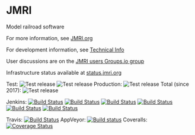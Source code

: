 # JMRI

Model railroad software

For more information, see [JMRI.org](http://jmri.org)

For development information, see [Technical Info](http://jmri.org/help/en/html/doc/Technical)

User discussions are on the [JMRI users Groups.io group](https://groups.io/g/jmriusers)

Infrastructure status available at [status.jmri.org](http://status.jmri.org)

Test:
![Test release](https://img.shields.io/github/release/JMRI/JMRI.svg)
![Test release](https://img.shields.io/github/downloads/JMRI/JMRI/latest/total.svg)
Production:
![Test release](https://img.shields.io/github/downloads/JMRI/JMRI/v4.12/total.svg)
Total (since 2017):
![Test release](https://img.shields.io/github/downloads/JMRI/JMRI/total.svg)

Jenkins: [![Build Status](http://jmri.tagadab.com/jenkins/buildStatus/icon?job=Development/Builds)](http://jmri.tagadab.com/jenkins/job/Development/job/Builds/)
[![Build Status](http://jmri.tagadab.com/jenkins/buildStatus/icon?job=Development/Packages)](http://jmri.tagadab.com/jenkins/job/Development/job/Packages/)
[![Build Status](http://jmri.tagadab.com/jenkins/buildStatus/icon?job=WebSite/generate-website)](http://jmri.tagadab.com/jenkins/job/WebSite/job/generate-website/)
[![Build Status](http://jmri.tagadab.com/jenkins/buildStatus/icon?job=WebSite/JMRI_repository)](http://jmri.tagadab.com/jenkins/job/WebSite/job/JMRI_repository/)
[![Build Status](http://jmri.tagadab.com/jenkins/buildStatus/icon?job=WebSite/website_repository)](http://jmri.tagadab.com/jenkins/job/WebSite/job/website_repository/)
[![Build Status](http://jmri.tagadab.com/jenkins/buildStatus/icon?job=Development/Separate_Tests)](http://jmri.tagadab.com/jenkins/job/Development/job/Separate_Tests/)

Travis: [![Build Status](https://travis-ci.org/JMRI/JMRI.svg?branch=master)](https://travis-ci.org/JMRI/JMRI)
AppVeyor: [![Build status](https://ci.appveyor.com/api/projects/status/lmdrtxjxf62xym0p/branch/master?svg=true)](https://ci.appveyor.com/project/JMRI/jmri/branch/master)
Coveralls: [![Coverage Status](https://coveralls.io/repos/github/JMRI/JMRI/badge.svg?branch=master)](https://coveralls.io/github/JMRI/JMRI?branch=master)
